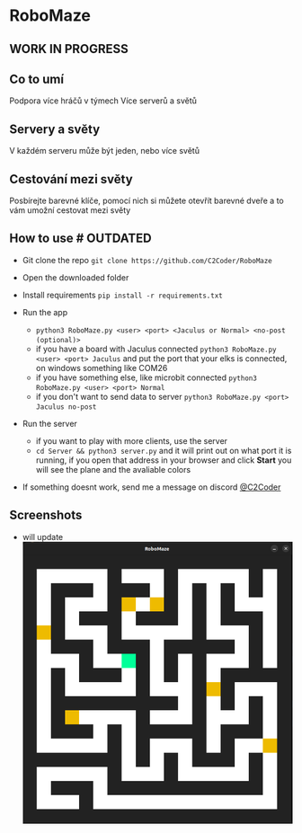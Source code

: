 # RoboMaze 

## WORK IN PROGRESS

## Co to umí
Podpora více hráčů v týmech
Více serverů a světů 

## Servery a světy

V každém serveru může být jeden, nebo více světů

## Cestování mezi světy

Posbírejte barevné klíče, pomocí nich si můžete otevřít barevné dveře a to vám umožní cestovat mezi světy


## How to use # OUTDATED
- Git clone the repo
`git clone https://github.com/C2Coder/RoboMaze`

- Open the downloaded folder

- Install requirements 
`pip install -r requirements.txt`

- Run the app 
    - `python3 RoboMaze.py <user> <port> <Jaculus or Normal> <no-post (optional)>`
    - if you have a board with Jaculus connected 
    `python3 RoboMaze.py <user> <port> Jaculus` and put the port that your elks is connected, on windows something like COM26
    - if you have something else, like microbit connected
    `python3 RoboMaze.py <user> <port> Normal`
    - if you don't want to send data to server `python3 RoboMaze.py <port> Jaculus no-post`
- Run the server
    - if you want to play with more clients, use the server
    - `cd Server && python3 server.py` and it will print out on what port it is running, if you open that address in your browser and click **Start** you will see the plane and the avaliable colors

- If something doesnt work, send me a message on discord [@C2Coder](https://discord.com/users/612979947899846656 "My discord profile")


## Screenshots
- will update
![RoboMaze app](/screenshots/RoboMaze_app.png)